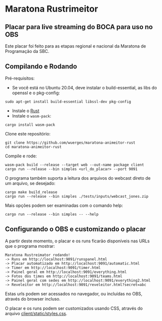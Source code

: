 #  Maratona Rustrimeitor
## Placar para live streaming do BOCA para uso no OBS

Este placar foi feito para as etapas regional e nacional da Maratona de Programação da SBC.

## Compilando e Rodando

Pré-requisitos:

- Se você está no Ubuntu 20.04, deve instalar o build-essential, as libs do openssl e o pkg-config:

```
sudo apt-get install build-essential libssl-dev pkg-config
```

- Instale o [Rust](https://www.rust-lang.org/pt-BR/tools/install)
- Instale o `wasm-pack`:

```
cargo install wasm-pack
```

Clone este repositório:

```
git clone https://github.com/wuerges/maratona-animeitor-rust
cd maratona-animeitor-rust
```

Compile e rode:

```
wasm-pack build --release --target web --out-name package client
cargo run --release --bin simples <url_do_placar> --port 9091
```

O programa também suporta a leitura dos arquivos do webcast direto de um arquivo, se desejado:

```
cargo make build_release
cargo run --release --bin simples ./tests/inputs/webcast_jones.zip
```

Mais opções podem ser examinadas com o comando help:

```
cargo run --release --bin simples -- --help
```


## Configurando o OBS e customizando o placar

A partir deste momento, o placar e os runs ficarão disponíveis nas URLs que o programa mostrar:

```
Maratona Rustreimator rodando!
-> Runs em http://localhost:9091/runspanel.html
-> Placar automatizado em http://localhost:9091/automatic.html
-> Timer em http://localhost:9091/timer.html
-> Painel geral em http://localhost:9091/everything.html
-> Fotos dos times em http://localhost:9091/teams.html
-> Painel geral com sedes em http://localhost:9091/everything2.html
-> Reveleitor em http://localhost:9091/reveleitor.html?secret=abc
```

Estas urls podem ser acessados no navegador, ou incluídas no OBS, através do browser incluso.

O placar e os runs podem ser customizados usando CSS, através do arquivo [client/static/styles.css](client/static/styles.css).
